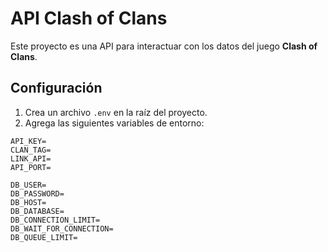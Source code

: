 # API Clash of Clans

Este proyecto es una API para interactuar con los datos del juego **Clash of Clans**.

## Configuración

1. Crea un archivo `.env` en la raíz del proyecto.
2. Agrega las siguientes variables de entorno:

```env
API_KEY=
CLAN_TAG=
LINK_API=
API_PORT=

DB_USER=
DB_PASSWORD=
DB_HOST=
DB_DATABASE=
DB_CONNECTION_LIMIT=
DB_WAIT_FOR_CONNECTION=
DB_QUEUE_LIMIT=
```
